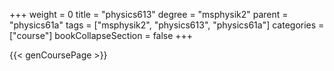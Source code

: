 +++
weight = 0
title = "physics613"
degree = "msphysik2"
parent = "physics61a"
tags = ["msphysik2", "physics613", "physics61a"]
categories = ["course"]
bookCollapseSection = false
+++

{{< genCoursePage >}}
